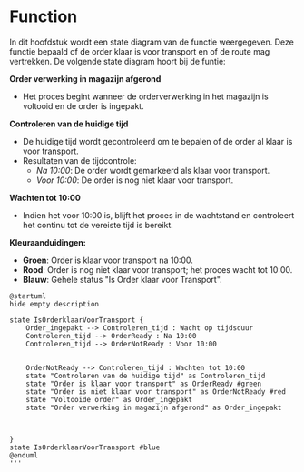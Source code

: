 # Function
In dit hoofdstuk wordt een state diagram van de functie weergegeven. Deze functie bepaald of de order klaar is voor transport en of de route mag vertrekken. De volgende state diagram hoort bij de funtie:

**Order verwerking in magazijn afgerond**
- Het proces begint wanneer de orderverwerking in het magazijn is voltooid en de order is ingepakt.

**Controleren van de huidige tijd**
- De huidige tijd wordt gecontroleerd om te bepalen of de order al klaar is voor transport.
- Resultaten van de tijdcontrole:
  - *Na 10:00*: De order wordt gemarkeerd als klaar voor transport.
  - *Voor 10:00*: De order is nog niet klaar voor transport.

**Wachten tot 10:00**
- Indien het voor 10:00 is, blijft het proces in de wachtstand en controleert het continu tot de vereiste tijd is bereikt.

**Kleuraanduidingen:**
- **Groen**: Order is klaar voor transport na 10:00.
- **Rood**: Order is nog niet klaar voor transport; het proces wacht tot 10:00.
- **Blauw**: Gehele status "Is Order klaar voor Transport".

```plantuml
@startuml
hide empty description

state IsOrderklaarVoorTransport {
    Order_ingepakt --> Controleren_tijd : Wacht op tijdsduur
    Controleren_tijd --> OrderReady : Na 10:00
    Controleren_tijd --> OrderNotReady : Voor 10:00


    OrderNotReady --> Controleren_tijd : Wachten tot 10:00
    state "Controleren van de huidige tijd" as Controleren_tijd
    state "Order is klaar voor transport" as OrderReady #green
    state "Order is niet klaar voor transport" as OrderNotReady #red
    state "Voltooide order" as Order_ingepakt
    state "Order verwerking in magazijn afgerond" as Order_ingepakt



}
state IsOrderklaarVoorTransport #blue
@enduml
'''